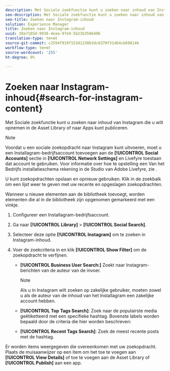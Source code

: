 ```yaml
---
description: Met Sociale zoekfunctie kunt u zoeken naar inhoud van Instagram die u wilt opnemen in de Asset Library of naar Apps kunt publiceren.
seo-description: Met Sociale zoekfunctie kunt u zoeken naar inhoud van Instagram die u wilt opnemen in de Asset Library of naar Apps kunt publiceren.
seo-title: Zoeken naar Instagram-inhoud
solution: Experience Manager
title: Zoeken naar Instagram-inhoud
uuid: 38a7185d-9936-4eaa-97e9-5b23b3566496
translation-type: tm+mt
source-git-commit: c2594f919f153d1230b3dc0370f31d64cb698146
workflow-type: tm+mt
source-wordcount: '255'
ht-degree: 0%

---
```



# Zoeken naar Instagram-inhoud{#search-for-instagram-content}

Met Sociale zoekfunctie kunt u zoeken naar inhoud van Instagram die u wilt opnemen in de Asset Library of naar Apps kunt publiceren.

>[!NOTE]
>
>Voordat u een sociale zoekopdracht naar Instagram kunt uitvoeren, moet u een Installagram-bedrijfsaccount toevoegen aan de **[!UICONTROL Social Accounts]** sectie in **[!UICONTROL Network Settings]** en Livefyre toestaan dat account te gebruiken. Voor informatie over hoe te opstelling een Van het Bedrijfs installatieschema rekening in de Studio van Adobe Livefyre, zie [](../c-users-creating-accounts-with-studio-access/t-configure-social-accout-instagram/c-about-instagram-accounts.md#c_about_instagram_accounts).

U kunt zoekopdrachten opslaan en opnieuw gebruiken. Klik in de zoekbalk om een lijst weer te geven met uw recente en opgeslagen zoekopdrachten.

Wanneer u nieuwe elementen aan de bibliotheek toevoegt, worden elementen die al in de bibliotheek zijn opgenomen gemarkeerd met een vinkje.

1. Configureer een Installagram-bedrijfsaccount.
1. Ga naar **[!UICONTROL Library]** > **[!UICONTROL Social Search]**.
1. Selecteer deze optie **[!UICONTROL Instagram]** om te zoeken in Instagram-inhoud.
1. Voer de zoekcriteria in en klik **[!UICONTROL Show Filter]** om de zoekopdracht te verfijnen.

   * **[!UICONTROL Business User Search:]** Zoekt naar Instagram-berichten van de auteur van de invoer.

      >[!NOTE]
      >
      >Als u in Instagram wilt zoeken op zakelijke gebruiker, moeten zowel u als de auteur van de inhoud van het Installagram een zakelijke account hebben.

   * **[!UICONTROL Top Tags Search]**: Zoek naar de populairste media geëtiketteerd met een specifieke hashtag. Bovenste labels worden bepaald door de criteria die hier worden beschreven: [](https://developers.facebook.com/docs/instagram-api/reference/hashtag/top-media)

   * **[!UICONTROL Recent Tags Search]**: Zoek de meest recente posts met de hashtag.

Er worden items weergegeven die overeenkomen met uw zoekopdracht. Plaats de muisaanwijzer op een item om het toe te voegen aan **[!UICONTROL View Details]** of toe te voegen aan de Asset Library of **[!UICONTROL Publish]** aan een app.
